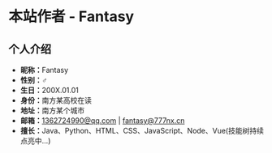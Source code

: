 # 本站作者 - Fantasy

## 个人介绍

- <b>昵称：</b>Fantasy
- <b>性别：</b>♂
- <b>生日：</b>200X.01.01
- <b>身份：</b>南方某高校在读
- <b>地址：</b>南方某个城市
- <b>邮箱：</b><a href="mailto:1362724990@qq.com" data-pjax-state="external">1362724990@qq.com</a> | <a href="mailto:admin@777nx.cn" data-pjax-state="external">fantasy@777nx.cn</a>
- <b>擅长：</b>Java、Python、HTML、CSS、JavaScript、Node、Vue(技能树持续点亮中...)